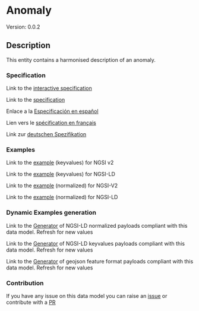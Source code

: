 # Anomaly
Version: 0.0.2

## Description 

This entity contains a harmonised description of an anomaly.
### Specification

Link to the [interactive specification](https://swagger.lab.fiware.org/?url=https://smart-data-models.github.io/dataModel.Alert/Anomaly/swagger.yaml)

Link to the [specification](https://github.com/smart-data-models/dataModel.Alert/blob/master/Anomaly/doc/spec.md)

Enlace a la [Especificación en español](https://github.com/smart-data-models/dataModel.Alert/blob/master/Anomaly/doc/spec_ES.md)

Lien vers le [spécification en français](https://github.com/smart-data-models/dataModel.Alert/blob/master/Anomaly/doc/spec_FR.md)

Link zur [deutschen Spezifikation](https://github.com/smart-data-models/dataModel.Alert/blob/master/Anomaly/doc/spec_DE.md)
### Examples

Link to the [example](https://smart-data-models.github.io/dataModel.Alert/Anomaly/examples/example.json) (keyvalues) for NGSI v2

Link to the [example](https://smart-data-models.github.io/dataModel.Alert/Anomaly/examples/example.jsonld) (keyvalues) for NGSI-LD

Link to the [example](https://smart-data-models.github.io/dataModel.Alert/Anomaly/examples/example-normalized.json) (normalized) for NGSI-V2

Link to the [example](https://smart-data-models.github.io/dataModel.Alert/Anomaly/examples/example-normalized.jsonld) (normalized) for NGSI-LD
### Dynamic Examples generation

Link to the [Generator](https://smartdatamodels.org/extra/ngsi-ld_generator.php?schemaUrl=https://raw.githubusercontent.com/smart-data-models/dataModel.Alert/master/Anomaly/schema.json&email=info@smartdatamodels.org) of NGSI-LD normalized payloads compliant with this data model. Refresh for new values

Link to the [Generator](https://smartdatamodels.org/extra/ngsi-ld_generator_keyvalues.php?schemaUrl=https://raw.githubusercontent.com/smart-data-models/dataModel.Alert/master/Anomaly/schema.json&email=info@smartdatamodels.org) of NGSI-LD keyvalues payloads compliant with this data model. Refresh for new values

Link to the [Generator](https://smartdatamodels.org/extra/geojson_features_generator.php?schemaUrl=https://raw.githubusercontent.com/smart-data-models/dataModel.Alert/master/Anomaly/schema.json&email=info@smartdatamodels.org) of geojson feature format payloads compliant with this data model. Refresh for new values
### Contribution

 If you have any issue on this data model you can raise an [issue](https://github.com/smart-data-models/dataModel.Alert/issues)  or contribute with a [PR](https://github.com/smart-data-models/dataModel.Alert/pulls)